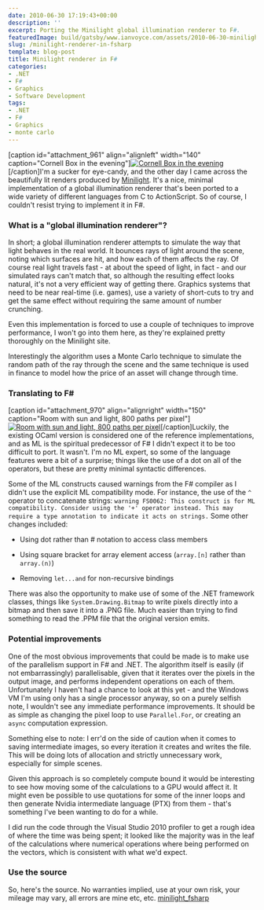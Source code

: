```yaml
---
date: 2010-06-30 17:19:43+00:00
description: ''
excerpt: Porting the Minilight global illumination renderer to F#.
featuredImage: build/gatsby/www.ianvoyce.com/assets/2010-06-30-minilight-renderer-in-fsharp_cornellbox-e.png
slug: /minilight-renderer-in-fsharp
template: blog-post
title: Minilight renderer in F#
categories:
- .NET
- F#
- Graphics
- Software Development
tags:
- .NET
- F#
- Graphics
- monte carlo
---
```


[caption id="attachment_961" align="alignleft" width="140" caption="Cornell Box in the evening"][![Cornell Box in the evening](build/gatsby/www.ianvoyce.com/assets/2010-06-30-minilight-renderer-in-fsharp_cornellbox-e.png)](build/gatsby/www.ianvoyce.com/assets/2010-06-30-minilight-renderer-in-fsharp_cornellbox-e.png)[/caption]I'm a sucker for eye-candy, and the other day I came across the beautifully lit renders produced by [Minilight](http://www.hxa.name/minilight/). It's a nice, minimal implementation of a global illumination renderer that's been ported to a wide variety of different languages from C to ActionScript. So of course, I couldn't resist trying to implement it in F#. 
<!-- more -->


### What is a "global illumination renderer"?


In short; a global illumination renderer attempts to simulate the way that light behaves in the real world. It bounces rays of light around the scene, noting which surfaces are hit, and how each of them affects the ray. Of course real light travels fast - at about the speed of light, in fact - and our simulated rays can't match that, so although the resulting effect looks natural, it's not a very efficient way of getting there. Graphics systems that need to be near real-time (i.e. games), use a variety of short-cuts to try and get the same effect without requiring the same amount of number crunching.

Even this implementation is forced to use a couple of techniques to improve performance, I won't go into them here, as they're explained pretty thoroughly on the Minilight site. 

Interestingly the algorithm uses a Monte Carlo technique to simulate the random path of the ray through the scene and the same technique is used in finance to model how the price of an asset will change through time. 



### Translating to F#


[caption id="attachment_970" align="alignright" width="150" caption="Room with sun and light, 800 paths per pixel"][![Room with sun and light, 800 paths per pixel](build/gatsby/www.ianvoyce.com/assets/2010-06-30-minilight-renderer-in-fsharp_roomfront.sun.ml-150x150.png)](http://www.ianvoyce.com/wp-content/uploads/2010/06/roomfront.sun.ml.png)[/caption]Luckily, the existing OCaml version is considered one of the reference implementations, and as ML is the spiritual predecessor of F# I didn't expect it to be too difficult to port. It wasn't. I'm no ML expert, so some of the language features were a bit of a surprise; things like the use of a dot on all of the operators, but these are pretty minimal syntactic differences.

Some of the ML constructs caused warnings from the F# compiler as I didn't use the explicit ML compatibility mode. For instance, the use of the `^` operator to concatenate strings:
`
warning FS0062: This construct is for ML compatibility. Consider using the '+' operator instead. This may require a type annotation to indicate it acts on strings.
`
Some other changes included:




  * Using dot rather than # notation to access class members


  * Using square bracket for array element access (`array.[n]` rather than `array.(n)`)


  * Removing `let...and` for non-recursive bindings



There was also the opportunity to make use of some of the .NET framework classes, things like `System.Drawing.Bitmap` to write pixels directly into a bitmap and then save it into a .PNG file. Much easier than trying to find something to read the .PPM file that the original version emits.    



### Potential improvements


One of the most obvious improvements that could be made is to make use of the parallelism support in F# and .NET. The algorithm itself is easily (if not embarrassingly) parallelisable, given that it iterates over the pixels in the output image, and performs independent operations on each of them. Unfortunately I haven't had a chance to look at this yet - and the Windows VM I'm using only has a single processor anyway, so on a purely selfish note, I wouldn't see any immediate performance improvements.  It should be as simple as changing the pixel loop to use `Parallel.For`, or creating an `async` computation expression.

Something else to note: I err'd on the side of caution when it comes to saving intermediate images, so every iteration it creates and writes the file. This will be doing lots of allocation and strictly unnecessary work, especially for simple scenes.

Given this approach is so completely compute bound it would be interesting to see how moving some of the calculations to a GPU would affect it. It might even be possible to use quotations for some of the inner loops and then generate Nvidia intermediate language (PTX) from them - that's something I've been wanting to do for a while. 

I did run the code through the Visual Studio 2010 profiler to get a rough idea of where the time was being spent; it looked like the majority was in the leaf of the calculations where numerical operations where being performed on the vectors, which is consistent with what we'd expect.



### Use the source


So, here's the source. No warranties implied, use at your own risk, your mileage may vary, all errors are mine etc, etc.
[minilight_fsharp](http://www.ianvoyce.com/wp-content/uploads/2010/06/minilight_fsharp.zip)
